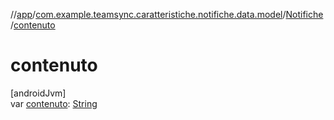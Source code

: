 //[app](../../../index.md)/[com.example.teamsync.caratteristiche.notifiche.data.model](../index.md)/[Notifiche](index.md)/[contenuto](contenuto.md)

# contenuto

[androidJvm]\
var [contenuto](contenuto.md): [String](https://kotlinlang.org/api/latest/jvm/stdlib/kotlin/-string/index.html)

